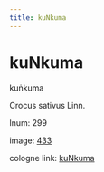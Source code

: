 ```yaml
---
title: kuNkuma
---
```


# kuNkuma

kuṅkuma  <div n="P" />Crocus sativus Linn.

lnum: 299

image: [433](https://www.sanskrit-lexicon.uni-koeln.de/scans/csl-apidev/servepdf.php?dict=snp&page=433)

cologne link: [kuNkuma](https://sanskrit-lexicon.uni-koeln.de/scans/csl-apidev/getword.php?dict=snp&key=kuNkuma)

